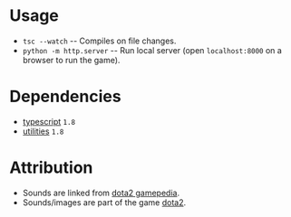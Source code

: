 # Usage #

- `tsc --watch` -- Compiles on file changes.
- `python -m http.server` -- Run local server (open `localhost:8000` on a browser to run the game).


# Dependencies #

- [typescript](https://www.typescriptlang.org/) `1.8`
- [utilities](https://bitbucket.org/drk4/javascript_utilities) `1.8`


# Attribution #

- Sounds are linked from [dota2 gamepedia](http://dota2.gamepedia.com/).
- Sounds/images are part of the game [dota2](http://www.dota2.com/).
